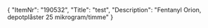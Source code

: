 {
  "ItemNr": "190532",
  "Title": "test",
  "Description": "Fentanyl Orion, depotplåster 25 mikrogram/timme"
}